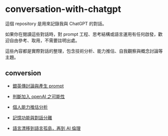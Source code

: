 # conversation-with-chatgpt

這個 repository 是用來記錄我與 ChatGPT 的對話。

如果你在閱讀這些對話時，對 prompt 工程、思考結構或語言運用有任何啟發，歡迎自由參考、取用，不需要註明出處。

這些內容都是實際對話的整理，包含技術分析、能力推估、自我觀察與概念討論等主題。

## conversion

- [銀英傳討論與產生 prompt](conversation/銀英傳討論與產生prompt.md)

- [判斷加入 openAI 之可能性](conversation/判斷加入openAI之可能.md)

- [個人能力推估分析](conversation/個人能力推估分析.md)

- [記憶功能與對話分離](conversation/記憶功能與對話分離.md)

- [語言漂移到語言孤島，再到 AI 倫理](conversation/語言漂移到語言孤島，再到AI倫理.md)
